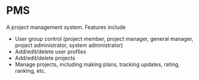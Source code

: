 # PMS

A project management system. Features include

* User group control (project member, project manager, general manager, project administrator, system administrator)
* Add/edit/delete user profiles
* Add/edit/delete projects
* Manage projects, including making plans, tracking updates, rating, ranking, etc.
